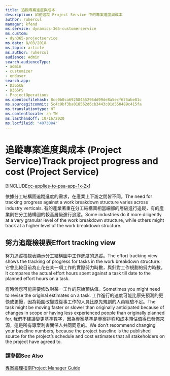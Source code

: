 ```yaml
---
title: 追蹤專案進度與成本
description: 如何追蹤 Project Service 中的專案進度與成本
author: ruhercul
manager: kfend
ms.service: dynamics-365-customerservice
ms.custom:
- dyn365-projectservice
ms.date: 8/03/2018
ms.topic: article
ms.author: ruhercul
audience: Admin
search.audienceType:
- admin
- customizer
- enduser
search.app:
- D365CE
- D365PS
- ProjectOperations
ms.openlocfilehash: 8cc0b0ca69258455296dd99de8a5ecf675abe81c
ms.sourcegitcommit: 5c4c9bf3ba018562d6cb3443c01d550489c415fa
ms.translationtype: HT
ms.contentlocale: zh-TW
ms.lasthandoff: 10/16/2020
ms.locfileid: "4073084"
---
```

# <a name="track-project-progress-and-cost-project-service"></a><span data-ttu-id="61a4f-103">追蹤專案進度與成本 (Project Service)</span><span class="sxs-lookup"><span data-stu-id="61a4f-103">Track project progress and cost (Project Service)</span></span>

[!INCLUDE[cc-applies-to-psa-app-1x-2x](../includes/cc-applies-to-psa-app-1x-2x.md)]

<span data-ttu-id="61a4f-104">依據分工結構圖追蹤進度的需求，在產業上下游之間皆不同。</span><span class="sxs-lookup"><span data-stu-id="61a4f-104">The need for tracking progress against a work breakdown structure varies across industry verticals.</span></span> <span data-ttu-id="61a4f-105">有的產業著重在分工結構圖相當細部的層級進行追蹤，有的產業則在分工結構圖的較高層級進行追蹤。</span><span class="sxs-lookup"><span data-stu-id="61a4f-105">Some industries do it more diligently at a very granular level of the work breakdown structure, while others might track at a higher level of the work breakdown structure.</span></span>  
  
## <a name="effort-tracking-view"></a><span data-ttu-id="61a4f-106">努力追蹤檢視表</span><span class="sxs-lookup"><span data-stu-id="61a4f-106">Effort tracking view</span></span>  
<span data-ttu-id="61a4f-107">努力追蹤檢視表顯示分工結構圖中工作進度的追蹤。</span><span class="sxs-lookup"><span data-stu-id="61a4f-107">The effort tracking view shows the tracking of progress for tasks in the work breakdown structure.</span></span> <span data-ttu-id="61a4f-108">它會比較目前為止花在某一項工作的實際努力時數，與針對工作規劃的努力時數。</span><span class="sxs-lookup"><span data-stu-id="61a4f-108">It compares the actual effort hours spent against a task till date to the planned effort hours on a task.</span></span>  
  
<span data-ttu-id="61a4f-109">有時候您可能需要修改對某一工作的原始預估值。</span><span class="sxs-lookup"><span data-stu-id="61a4f-109">Sometimes you might need to revise the original estimates on a task.</span></span> <span data-ttu-id="61a4f-110">工作進行的速度可能比原先預測的更快或更慢，因為範圍改變或從事工作的人員比原先規劃的人員經驗不足。</span><span class="sxs-lookup"><span data-stu-id="61a4f-110">The task might be moving faster or slower than originally anticipated because of changes in scope or having less experienced people than originally planned for.</span></span> <span data-ttu-id="61a4f-111">我們不建議變更基準數字，因為專案基準是專案排程和成本預估值得已發佈來源，這是所有專案利害關係人共同同意的。</span><span class="sxs-lookup"><span data-stu-id="61a4f-111">We don't recommend changing your baseline numbers, because the project baseline is the published source for the project’s schedule and cost estimates that all stakeholders on the project have agreed to.</span></span>  
  
### <a name="see-also"></a><span data-ttu-id="61a4f-112">請參閱</span><span class="sxs-lookup"><span data-stu-id="61a4f-112">See Also</span></span>  
 [<span data-ttu-id="61a4f-113">專案經理指南</span><span class="sxs-lookup"><span data-stu-id="61a4f-113">Project Manager Guide</span></span>](../psa/project-manager-guide.md)
